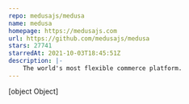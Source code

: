 ```yaml
---
repo: medusajs/medusa
name: medusa
homepage: https://medusajs.com
url: https://github.com/medusajs/medusa
stars: 27741
starredAt: 2021-10-03T18:45:51Z
description: |-
    The world's most flexible commerce platform.
---
```


[object Object]
